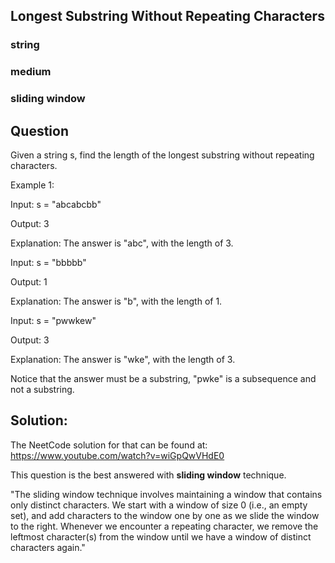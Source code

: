 ## Longest Substring Without Repeating Characters
### string 
### medium 
### sliding window

## Question
Given a string s, find the length of the longest substring without repeating characters.

Example 1: 

Input: s = "abcabcbb"

Output: 3

Explanation: The answer is "abc", with the length of 3.

Input: s = "bbbbb"

Output: 1

Explanation: The answer is "b", with the length of 1.

Input: s = "pwwkew"

Output: 3

Explanation: The answer is "wke", with the length of 3.

Notice that the answer must be a substring, "pwke" is a subsequence and not a substring.


## Solution: 

The NeetCode solution for that can be found at: https://www.youtube.com/watch?v=wiGpQwVHdE0

This question is the best answered with **sliding window** technique. 

"The sliding window technique involves maintaining a window that contains only distinct characters. We start with a window of size 0 (i.e., an empty set), and add characters to the window one by one as we slide the window to the right. Whenever we encounter a repeating character, we remove the leftmost character(s) from the window until we have a window of distinct characters again."

